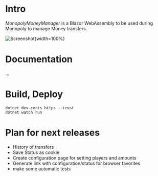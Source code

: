 # Intro
*MonopolyMoneyManager* is a Blazor WebAssembly to be used during Monopoly to manage Money transfers.

![Screenshot](https://user-images.githubusercontent.com/32843441/103153706-bad12c80-4792-11eb-880b-1bf966d6d2a1.png  "Screenshot"){width=100%}

# Documentation
...

# Build, Deploy
```
dotnet dev-certs https --trust
dotnet watch run
```

# Plan for next releases
* History of transfers
* Save Status as cookie
* Create configuration page for setting players and amounts
* Generate link with configuration/status for browser favorites
* make some automatic tests